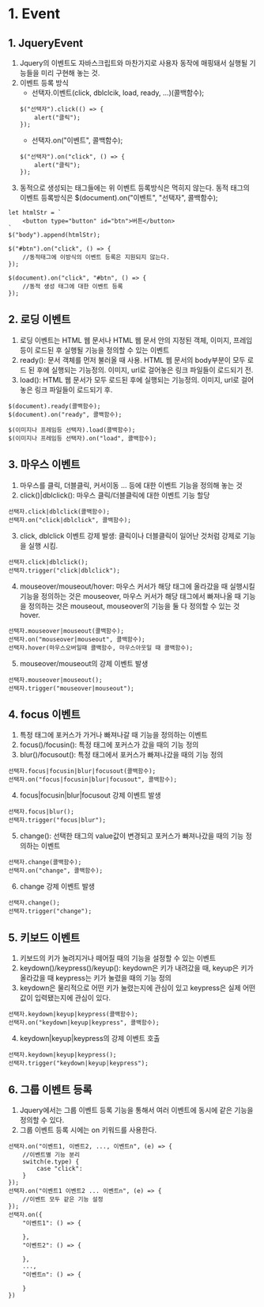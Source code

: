 # 1. Event
## 1. JqueryEvent
1. Jquery의 이벤트도 자바스크립트와 마찬가지로 사용자 동작에 매핑돼서 실행될 기능들을 미리 구현해 놓는 것.
2. 이벤트 등록 방식
    - 선택자.이벤트(click, dblclcik, load, ready, ...)(콜백함수);
    ```
    $("선택자").click(() => {
        alert("클릭");
    });
    ```
    - 선택자.on("이벤트", 콜백함수);
    ```
    $("선택자").on("click", () => {
        alert("클릭");
    });
    ```
3. 동적으로 생성되는 태그들에는 위 이벤트 등록방식은 먹히지 않는다. 동적 태그의 이벤트 등록방식은 $(document).on("이벤트", "선택자", 콜백함수);
```
let htmlStr = `
    <button type="button" id="btn">버튼</button>
`
$("body").append(htmlStr);

$("#btn").on("click", () => {
    //동적태그에 이방식의 이벤트 등록은 지원되지 않는다.
});

$(document).on("click", "#btn", () => {
    //동적 생성 태그에 대한 이벤트 등록
});
```

## 2. 로딩 이벤트
1. 로딩 이벤트는 HTML 웹 문서나 HTML 웹 문서 안의 지정된 객체, 이미지, 프레임 등이 로드된 후 실행될 기능을 정의할 수 있는 이벤트
2. ready(): 문서 객체를 먼저 불러올 때 사용. HTML 웹 문서의 body부분이 모두 로드 된 후에 실행되는 기능정의. 이미지, url로 걸어놓은 링크 파일들이 로드되기 전.
3. load(): HTML 웹 문서가 모두 로드된 후에 실행되는 기능정의. 이미지, url로 걸어놓은 링크 파일들이 로드되기 후.
```
$(document).ready(콜백함수);
$(document).on("ready", 콜백함수);

$(이미지나 프레임등 선택자).load(콜백함수);
$(이미지나 프레임등 선택자).on("load", 콜백함수);
```

## 3. 마우스 이벤트
1. 마우스를 클릭, 더블클릭, 커서이동 ... 등에 대한 이벤트 기능을 정의해 놓는 것
2. click()|dblclick(): 마우스 클릭/더블클릭에 대한 이벤트 기능 할당
```
선택자.click|dblclick(콜백함수);
선택자.on("click|dblclick", 콜백함수);
```
3. click, dblclick 이벤트 강제 발생: 클릭이나 더블클릭이 일어난 것처럼 강제로 기능을 실행 시킴.
```
선택자.click|dblclick();
선택자.trigger("click|dblclick");
```
4. mouseover/mouseout/hover: 마우스 커서가 해당 태그에 올라갔을 때 실행시킬 기능을 정의하는 것은 mouseover, 마우스 커서가 해당 태그에서 빠져나올 때 기능을 정의하는 것은 mouseout, mouseover의 기능을 둘 다 정의할 수 있는 것 hover.
```
선택자.mouseover|mouseout(콜백함수);
선택자.on("mouseover|mouseout", 콜백함수);
선택자.hover(마우스오버일때 콜백함수, 마우스아웃일 때 콜백함수);
```
5. mouseover/mouseout의 강제 이벤트 발생
```
선택자.mouseover|mouseout();
선택자.trigger("mouseover|mouseout");
```

## 4. focus 이벤트
1. 특정 태그에 포커스가 가거나 빠져나갈 때 기능을 정의하는 이벤트
2. focus()/focusin(): 특정 태그에 포커스가 갔을 때의 기능 정의
3. blur()/focusout(): 특정 태그에서 포커스가 빠져나갔을 때의 기능 정의
```
선택자.focus|focusin|blur|focusout(콜백함수);
선택자.on("focus|focusin|blur|focusout", 콜백함수);
```
4. focus|focusin|blur|focusout 강제 이벤트 발생
```
선택자.focus|blur();
선택자.trigger("focus|blur");
```
5. change(): 선택한 태그의 value값이 변경되고 포커스가 빠져나갔을 때의 기능 정의하는 이벤트
```
선택자.change(콜백함수);
선택자.on("change", 콜백함수);
```
6. change 강제 이벤트 발생
```
선택자.change();
선택자.trigger("change");
```

## 5. 키보드 이벤트
1. 키보드의 키가 눌려지거나 떼어질 때의 기능을 설정할 수 있는 이벤트
2. keydown()/keypress()/keyup(): keydown은 키가 내려갔을 때, keyup은 키가 올라갔을 때 keypress는 키가 눌렸을 때의 기능 정의
3. keydown은 물리적으로 어떤 키가 눌렸는지에 관심이 있고 keypress은 실제 어떤 값이 입력됐는지에 관심이 있다.
```
선택자.keydown|keyup|keypress(콜백함수);
선택자.on("keydown|keyup|keypress", 콜백함수);
```
4. keydown|keyup|keypress의 강제 이벤트 호출
```
선택자.keydown|keyup|keypress();
선택자.trigger("keydown|keyup|keypress");
```

## 6. 그룹 이벤트 등록
1. Jquery에서는 그룹 이벤트 등록 기능을 통해서 여러 이벤트에 동시에 같은 기능을 정의할 수 있다.
2. 그룹 이벤트 등록 시에는 on 키워드를 사용한다.
```
선택자.on("이벤트1, 이벤트2, ..., 이벤트n", (e) => {
    //이벤트별 기능 분리
    switch(e.type) {
        case "click":
    }
});
선택자.on("이벤트1 이벤트2 ... 이벤트n", (e) => {
    //이벤트 모두 같은 기능 설정
});
선택자.on({
    "이벤트1": () => {

    },
    "이벤트2": () => {

    },
    ...,
    "이벤트n": () => {

    }
})
```